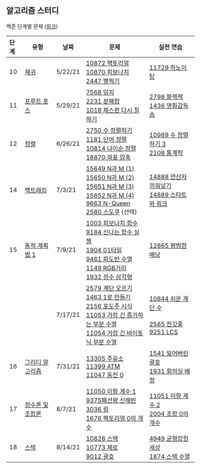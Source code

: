 ## 알고리즘 스터디

백준 단계별 문제 ([링크](https://www.acmicpc.net/step))

| 단계 | 유형                                                | 날짜    | 문제                                                         | 실전 연습                                                    |
| :--- | --------------------------------------------------- | ------- | ------------------------------------------------------------ | ------------------------------------------------------------ |
| 10   | [재귀](https://www.acmicpc.net/step/19)             | 5/22/21 | [10872 팩토리얼](https://www.acmicpc.net/problem/10872) <br />[10870 피보나치](https://www.acmicpc.net/problem/10870) <br />[2447 별찍기](https://www.acmicpc.net/problem/2447) | [11729 하노이 탑](https://www.acmicpc.net/problem/11729)     |
| 11   | [프루트 포스](https://www.acmicpc.net/step/22)      | 5/29/21 | [7568 덩치](https://www.acmicpc.net/problem/7568)<br />[2231 분해합](https://www.acmicpc.net/problem/2231)<br />[1018 체스판 다시 칠하기](https://www.acmicpc.net/problem/2231) | [2798 블랙잭](https://www.acmicpc.net/problem/2798)<br />[1436 영화감독 숌](https://www.acmicpc.net/problem/1436) |
| 12   | [정렬](https://www.acmicpc.net/step/9)              | 6/26/21 | [2750 수 정렬하기](https://www.acmicpc.net/problem/2750)<br />[1181 단어 정렬](https://www.acmicpc.net/problem/1181)<br />[10814 나이순 정렬](https://www.acmicpc.net/problem/10814)<br />[18870 좌표 압축](https://www.acmicpc.net/problem/18870) | [10989 수 정렬하기 3](https://www.acmicpc.net/problem/10989)<br />[2108 통계학](https://www.acmicpc.net/problem/2108) |
| 14   | [백트래킹](https://www.acmicpc.net/step/34)         | 7/3/21  | [15649 N과 M (1)](https://www.acmicpc.net/problem/15649)<br />[15650 N과 M (2)](https://www.acmicpc.net/problem/15650)<br />[15651 N과 M (3)](https://www.acmicpc.net/problem/15651)<br />[15652 N과 M (4)](https://www.acmicpc.net/problem/15652)<br />[9663 N-Queen](https://www.acmicpc.net/problem/9663)<br />[2580 스도쿠](https://www.acmicpc.net/problem/2580) (선택) | [14888 연산자 끼워넣기](https://www.acmicpc.net/problem/14888)<br />[14889 스타트와 링크](https://www.acmicpc.net/problem/14889) |
| 15   | [동적 계획법 1](https://www.acmicpc.net/step/16)    | 7/9/21  | [1003 피보나치 함수](https://www.acmicpc.net/problem/1003)<br />[9184 신나는 함수 실행](https://www.acmicpc.net/problem/9184)<br />[1904 01타일](https://www.acmicpc.net/problem/1904)<br />[9461 파도반 수열](https://www.acmicpc.net/problem/9461)<br />[1149 RGB거리](https://www.acmicpc.net/problem/1149)<br />[1932 정수 삼각형](https://www.acmicpc.net/problem/1932) | [12865 평범한 배낭](https://www.acmicpc.net/problem/12865)   |
|      |                                                     | 7/17/21 | [2579 계단 오르기](https://www.acmicpc.net/problem/2579)<br />[1463 1로 만들기](https://www.acmicpc.net/problem/1463)<br />[2156 포도주 시식](https://www.acmicpc.net/problem/2156)<br />[11053 가장 긴 증가하는 부분 수열](https://www.acmicpc.net/problem/11053)<br />[11054 가장 긴 바이토닉 부분 수열](https://www.acmicpc.net/problem/11054) | [10844 쉬운 계단 수](https://www.acmicpc.net/problem/10844)<br /><br />[2565 전깃줄](https://www.acmicpc.net/problem/2565)<br />[9251 LCS](https://www.acmicpc.net/problem/9251)<br /> |
| 16   | [그리디 알고리즘](https://www.acmicpc.net/step/33)  | 7/31/21 | [13305 주유소](https://www.acmicpc.net/problem/13305)<br />[11399 ATM](https://www.acmicpc.net/problem/11399)<br />[11047 동전 0](https://www.acmicpc.net/problem/11047) | [1541 잃어버린 괄호](https://www.acmicpc.net/problem/1541)<br />[1931 회의실 배정](https://www.acmicpc.net/problem/1931)<br /> |
| 17   | [정수론 및 조합론](https://www.acmicpc.net/step/18) | 8/7/21  | [11050 이항 계수 1](https://www.acmicpc.net/problem/11050)<br />[9375패션왕 신해빈](https://www.acmicpc.net/problem/9375)<br />[3036 링](https://www.acmicpc.net/problem/3036)<br />[1676 팩토리얼 0의 개수](https://www.acmicpc.net/problem/1676) | [11051 이항 계수 2](https://www.acmicpc.net/problem/11051)<br />[2004 조합 0의 개수](https://www.acmicpc.net/problem/2004) |
| 18   | [스택](https://www.acmicpc.net/step/11)             | 8/14/21 | [10828 스택](https://www.acmicpc.net/problem/10828)<br />[10773 제로](https://www.acmicpc.net/problem/10773)<br />[9012 괄호](https://www.acmicpc.net/problem/9012) | [4949 균형잡힌 세상](https://www.acmicpc.net/problem/4949)<br />[1874 스택 수열](https://www.acmicpc.net/problem/1874) |

